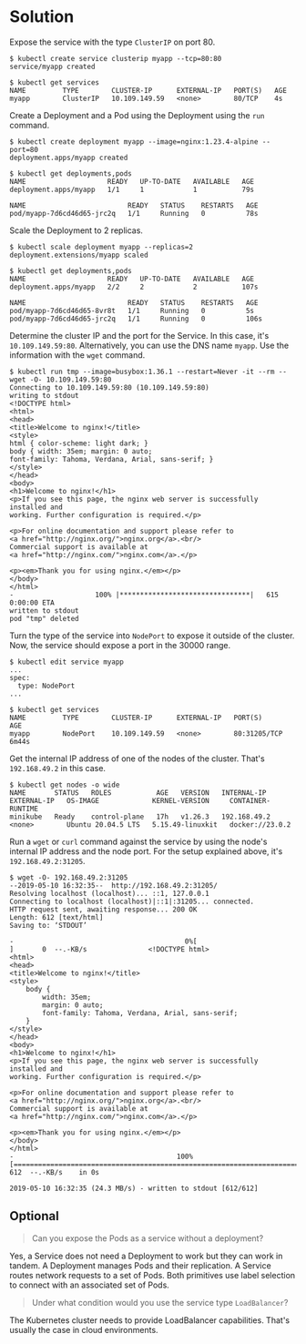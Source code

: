# Solution

Expose the service with the type `ClusterIP` on port 80.

```
$ kubectl create service clusterip myapp --tcp=80:80
service/myapp created

$ kubectl get services
NAME         TYPE        CLUSTER-IP      EXTERNAL-IP   PORT(S)   AGE
myapp        ClusterIP   10.109.149.59   <none>        80/TCP    4s
```

Create a Deployment and a Pod using the Deployment using the `run` command.

```
$ kubectl create deployment myapp --image=nginx:1.23.4-alpine --port=80
deployment.apps/myapp created

$ kubectl get deployments,pods
NAME                    READY   UP-TO-DATE   AVAILABLE   AGE
deployment.apps/myapp   1/1     1            1           79s

NAME                         READY   STATUS    RESTARTS   AGE
pod/myapp-7d6cd46d65-jrc2q   1/1     Running   0          78s
```

Scale the Deployment to 2 replicas.

```
$ kubectl scale deployment myapp --replicas=2
deployment.extensions/myapp scaled

$ kubectl get deployments,pods
NAME                    READY   UP-TO-DATE   AVAILABLE   AGE
deployment.apps/myapp   2/2     2            2           107s

NAME                         READY   STATUS    RESTARTS   AGE
pod/myapp-7d6cd46d65-8vr8t   1/1     Running   0          5s
pod/myapp-7d6cd46d65-jrc2q   1/1     Running   0          106s
```

Determine the cluster IP and the port for the Service. In this case, it's `10.109.149.59:80`. Alternatively, you can use the DNS name `myapp`. Use the information with the `wget` command.

```
$ kubectl run tmp --image=busybox:1.36.1 --restart=Never -it --rm -- wget -O- 10.109.149.59:80
Connecting to 10.109.149.59:80 (10.109.149.59:80)
writing to stdout
<!DOCTYPE html>
<html>
<head>
<title>Welcome to nginx!</title>
<style>
html { color-scheme: light dark; }
body { width: 35em; margin: 0 auto;
font-family: Tahoma, Verdana, Arial, sans-serif; }
</style>
</head>
<body>
<h1>Welcome to nginx!</h1>
<p>If you see this page, the nginx web server is successfully installed and
working. Further configuration is required.</p>

<p>For online documentation and support please refer to
<a href="http://nginx.org/">nginx.org</a>.<br/>
Commercial support is available at
<a href="http://nginx.com/">nginx.com</a>.</p>

<p><em>Thank you for using nginx.</em></p>
</body>
</html>
-                    100% |********************************|   615  0:00:00 ETA
written to stdout
pod "tmp" deleted
```

Turn the type of the service into `NodePort` to expose it outside of the cluster. Now, the service should expose a port in the 30000 range.

```
$ kubectl edit service myapp
...
spec:
  type: NodePort
...

$ kubectl get services
NAME         TYPE        CLUSTER-IP      EXTERNAL-IP   PORT(S)        AGE
myapp        NodePort    10.109.149.59   <none>        80:31205/TCP   6m44s
```

Get the internal IP address of one of the nodes of the cluster. That's `192.168.49.2` in this case.

```
$ kubectl get nodes -o wide
NAME       STATUS   ROLES           AGE   VERSION   INTERNAL-IP    EXTERNAL-IP   OS-IMAGE             KERNEL-VERSION     CONTAINER-RUNTIME
minikube   Ready    control-plane   17h   v1.26.3   192.168.49.2   <none>        Ubuntu 20.04.5 LTS   5.15.49-linuxkit   docker://23.0.2
```

Run a `wget` or `curl` command against the service by using the node's internal IP address and the node port. For the setup explained above, it's `192.168.49.2:31205`.

```
$ wget -O- 192.168.49.2:31205
--2019-05-10 16:32:35--  http://192.168.49.2:31205/
Resolving localhost (localhost)... ::1, 127.0.0.1
Connecting to localhost (localhost)|::1|:31205... connected.
HTTP request sent, awaiting response... 200 OK
Length: 612 [text/html]
Saving to: ‘STDOUT’

-                                          0%[                                                                                   ]       0  --.-KB/s               <!DOCTYPE html>
<html>
<head>
<title>Welcome to nginx!</title>
<style>
    body {
        width: 35em;
        margin: 0 auto;
        font-family: Tahoma, Verdana, Arial, sans-serif;
    }
</style>
</head>
<body>
<h1>Welcome to nginx!</h1>
<p>If you see this page, the nginx web server is successfully installed and
working. Further configuration is required.</p>

<p>For online documentation and support please refer to
<a href="http://nginx.org/">nginx.org</a>.<br/>
Commercial support is available at
<a href="http://nginx.com/">nginx.com</a>.</p>

<p><em>Thank you for using nginx.</em></p>
</body>
</html>
-                                        100%[==================================================================================>]     612  --.-KB/s    in 0s

2019-05-10 16:32:35 (24.3 MB/s) - written to stdout [612/612]
```

## Optional

> Can you expose the Pods as a service without a deployment?

Yes, a Service does not need a Deployment to work but they can work in tandem. A Deployment manages Pods and their replication. A Service routes network requests to a set of Pods. Both primitives use label selection to connect with an associated set of Pods.

> Under what condition would you use the service type `LoadBalancer`?

The Kubernetes cluster needs to provide LoadBalancer capabilities. That's usually the case in cloud environments.
